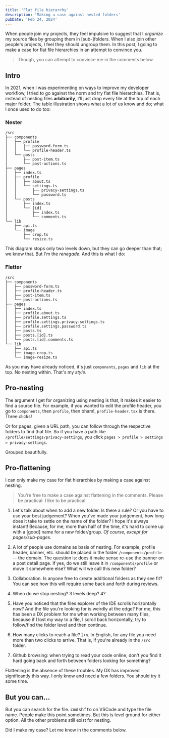 ```yaml
---
title: 'Flat file hierarchy'
description: 'Making a case against nested folders'
pubDate: 'Feb 24, 2024'
---
```


When people join my projects, they feel impulsive to suggest that I _organize_ my source files by grouping them in [sub-]folders. When I also join other people's projects, I feel they should ungroup them. In this post, I going to make a case for flat file hierarchies in an attempt to convince you.

> Though, you can attempt to convince me in the comments below.

## Intro

In 2021, when I was experimenting on ways to improve my developer workflow, I tried to go against the norm and try flat file hierarchies. That is, instead of nesting files **arbitrarily**, I'll just drop every file at the top of each major folder. The table illustration shows what a lot of us know and do; what I once used to do too:

### Nester

```
/src
├── components
│   ├── profile
│   │   ├── password-form.ts
│   │   └── profile-header.ts
│   └── posts
│       ├── post-item.ts
│       └── post-actions.ts
├── pages
│   ├── index.ts
│   ├── profile
│   │   ├── about.ts
│   │   └── settings.ts
│   │       ├── privacy-settings.ts
│   │       └── password.ts
│   └── posts
│       ├── index.ts
│       └── [id]
│           ├── index.ts
│           └── comments.ts
└── lib
    ├── api.ts
    └── image
        ├── crop.ts
        └── resize.ts
```

This diagram stops only two levels down, but they can go deeper than that; we know that. But I'm the _renegade_. And this is what I do:

### Flatter

```
/src
├── components
│   ├── password-form.ts
│   ├── profile-header.ts
│   ├── post-item.ts
│   └── post-actions.ts
├── pages
│   ├── index.ts
│   ├── profile.about.ts
│   ├── profile.settings.ts
│   ├── profile.settings.privacy-settings.ts
│   ├── profile.settings.password.ts
│   ├── posts.ts
│   ├── posts.[id].ts
│   └── posts.[id].comments.ts
└── lib
    ├── api.ts
    ├── image-crop.ts
    └── image-resize.ts
```

As you may have already noticed, it's just `components`, `pages` and `lib` at the top. No nesting within. That's my _style_.

## Pro-nesting

The argument I get for organizing using nesting is that, it makes it easier to find a source file. For example, if you wanted to edit the profile header, you go to `components`, then `profile`, then bham!, `profile-header.tsx` is there. Three clicks!

Or for pages, given a URL path, you can follow through the respective folders to find that file. So if you have a path like `/profile/settings/privacy-settings`, you click `pages > profile > settings > privacy-settings`.

Grouped beautifully.

## Pro-flattening

I can only make my case for flat hierarchies by making a case against nesting.

> You're free to make a case against flattening in the comments. Please be practical. I like to be practical.

1. Let's talk about when to add a new folder. Is there a rule? Or you have to use your best judgement? When you've made your judgement, how long does it take to settle on the name of the folder? I hope it's always instant! Because, for me, more than half of the time, it's hard to come up with a [good] name for a new folder/group. _Of course, except for pages/sub-pages._

1. A lot of people use domains as basis of nesting. For example, profile header, banner, etc. should be placed in the folder `/components/profile` -- the domain. The question is: does it make sense re-use the banner on a post detail page. If yes, do we still leave it in `/components/profile` or move it somewhere else? What will we call this new folder?

1. Collaboration. Is anyone free to create additional folders as they see fit? You can see how this will require some back and forth during reviews.

1. When do we stop nesting? 3 levels deep? 4?

1. Have you noticed that the files explorer of the IDE scrolls horizontally now? And the file you're looking for is weirdly at the edge? For me, this has been a DX problem for me when working between many files, because if I lost my way to a file, I scroll back horizontally, try to follow/find the folder level and then continue.

1. How many clicks to reach a file? `2+n`. In English, for any file you need more than two clicks to arrive. That is, if you're already in the `/src` folder.

1. Github browsing: when trying to read your code online, don't you find it hard going back and forth between folders looking for something?

Flattening is the absence of these troubles. My DX has improved significantly this way. I only know and need a few folders. You should try it some time.

## But you can…

But you can search for the file. <kbd>cmd</kbd><kbd>shft</kbd><kbd>o</kbd> on VSCode and type the file name. People make this point sometimes. But this is level ground for either option. All the other problems still exist for nesting.

Did I make my case? Let me know in the comments below.